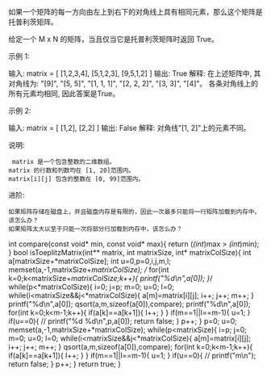 如果一个矩阵的每一方向由左上到右下的对角线上具有相同元素，那么这个矩阵是托普利茨矩阵。

给定一个 M x N 的矩阵，当且仅当它是托普利茨矩阵时返回 True。

示例 1:

输入: 
matrix = [
  [1,2,3,4],
  [5,1,2,3],
  [9,5,1,2]
]
输出: True
解释:
在上述矩阵中, 其对角线为:
"[9]", "[5, 5]", "[1, 1, 1]", "[2, 2, 2]", "[3, 3]", "[4]"。
各条对角线上的所有元素均相同, 因此答案是True。

示例 2:

输入:
matrix = [
  [1,2],
  [2,2]
]
输出: False
解释: 
对角线"[1, 2]"上的元素不同。

说明:

     matrix 是一个包含整数的二维数组。
    matrix 的行数和列数均在 [1, 20]范围内。
    matrix[i][j] 包含的整数在 [0, 99]范围内。

进阶:

    如果矩阵存储在磁盘上，并且磁盘内存是有限的，因此一次最多只能将一行矩阵加载到内存中，该怎么办？
    如果矩阵太大以至于只能一次将部分行加载到内存中，该怎么办？

int compare(const void* min, const void* max){
    return (*(int*)max > *(int*)min);
}
bool isToeplitzMatrix(int** matrix, int matrixSize, int* matrixColSize){
    int a[matrixSize+*matrixColSize];
    int u=0,p=0,i,j,m,l;
    memset(a,-1,matrixSize+*matrixColSize);
/*    for(int k=0;k<matrixSize+*matrixColSize;k++){
    printf("%d\n",a[0]);
    }*/
    while(p<*matrixColSize){
        i=0;
        j=p;
        m=0;
        u=0;
        l=0;
        while(i<matrixSize&&j<*matrixColSize){
            a[m]=matrix[i][j];
            i++;
            j++;
            m++;
        }
        printf("%d\n",a[0]);
        qsort(a,m,sizeof(a[0]),compare);
        printf("%d\n",a[0]);
        for(int k=0;k<m-1;k++){
            if(a[k]==a[k+1]){
                l++;
            }
        }
        if(m==1||l==m-1){
            u=1;
        }
        if(u==0){
//            printf("%d %d\n",p,a[0]);
            return false;
        }
        p++;
    }
    p=0;
    u=0;
    memset(a,-1,matrixSize+*matrixColSize);
    while(p<matrixSize){
        i=p;
        j=0;
        m=0;
        u=0;
        l=0;
        while(i<matrixSize&&j<*matrixColSize){
            a[m]=matrix[i][j];
            i++;
            j++;
            m++;
        }
        qsort(a,m,sizeof(a[0]),compare);
        for(int k=0;k<m-1;k++){
            if(a[k]==a[k+1]){
                l++;
            }
        }
        if(m==1||l==m-1){
            u=1;
        }
        if(u==0){
//            printf("m\n");
            return false;
        }
        p++;
    }
    return true;
}
